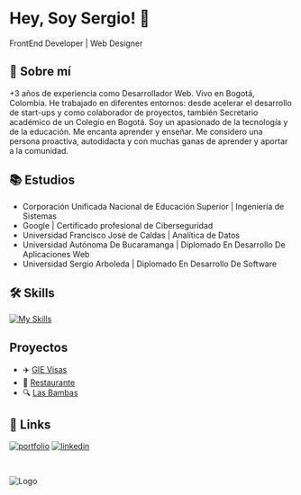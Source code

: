 
# Hey, Soy Sergio! 👋
FrontEnd Developer | Web Designer 

## 🚀 Sobre mí
+3 años de experiencia como Desarrollador Web. Vivo en Bogotá, Colombia. He trabajado en diferentes entornos: desde acelerar el desarrollo de start-ups y como colaborador de proyectos, también Secretario académico de un Colegio en Bogotá. Soy un apasionado de la tecnología y de la educación. Me encanta aprender y enseñar. Me considero una persona proactiva, autodidacta y con muchas ganas de aprender y aportar a la comunidad.


## 📚 Estudios

- Corporación Unificada Nacional de Educación Superior | Ingeniería de Sistemas
- Google | Certificado profesional de Ciberseguridad
- Universidad Francisco José de Caldas | Analítica de Datos
- Universidad Autónoma De Bucaramanga | Diplomado En Desarrollo De Aplicaciones Web
- Universidad Sergio Arboleda | Diplomado En Desarrollo De Software


## 🛠 Skills

[![My Skills](https://skillicons.dev/icons?i=js,html,css,astro,gcp,github,git,nodejs,ps,py,react,tailwind,ts,vscode,wordpress)](https://sergiostebanpgx.vercel.app/)



## Proyectos

 - ✈️ [GIE Visas](https://demo-landing-agency.vercel.app/)
 - 🍚 [Restaurante](https://demo-landing-restaurant.vercel.app/)
 - 🔍 [Las Bambas](https://demo-landing-miner.vercel.app//)


## 🔗 Links
[![portfolio](https://img.shields.io/badge/my_portfolio-000?style=for-the-badge&logo=ko-fi&logoColor=white)](https://sergiostebanpgx.vercel.app/) 
[![linkedin](https://img.shields.io/badge/linkedin-0A66C2?style=for-the-badge&logo=linkedin&logoColor=white)](https://www.linkedin.com/in/sergiostebanpg/)

<br>

![Logo](https://i.imgur.com/BbFjWl9.png)




